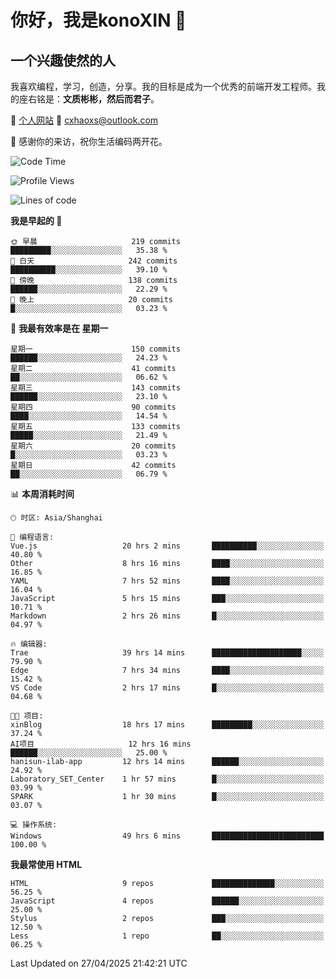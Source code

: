 <!--
**konoXIN/konoXIN** is a ✨ _special_ ✨ repository because its `README.md` (this file) appears on your GitHub profile.

Here are some ideas to get you started:

- 🔭 I’m currently working on ...
- 🌱 I’m currently learning ...
- 👯 I’m looking to collaborate on ...
- 🤔 I’m looking for help with ...
- 💬 Ask me about ...
- 📫 How to reach me: ...
- 😄 Pronouns: ...
- ⚡ Fun fact: ...
-->
# 你好，我是konoXIN 👋
## 一个兴趣使然的人

我喜欢编程，学习，创造，分享。我的目标是成为一个优秀的前端开发工程师。我的座右铭是：**文质彬彬，然后而君子**。

📄 [个人网站](https://www.konoxin.top/)  📮 cxhaoxs@outlook.com
    
👋 感谢你的来访，祝你生活编码两开花。
 <!--START_SECTION:waka-->
![Code Time](http://img.shields.io/badge/Code%20Time-2%2C091%20hrs%2018%20mins-blue)

![Profile Views](http://img.shields.io/badge/%E4%B8%AA%E4%BA%BA%E8%B5%84%E6%96%99%E8%A7%82%E7%9C%8B%E6%AC%A1%E6%95%B0-75-blue)

![Lines of code](https://img.shields.io/badge/%E4%BB%8E%E3%80%8CHello%20World%E3%80%8D%E8%B5%B7%E6%88%91%E5%B7%B2%E7%BB%8F%E5%86%99%E4%BA%86-190.1%20thousand%20%E8%A1%8C%E4%BB%A3%E7%A0%81-blue)

**我是早起的 🐤** 

```text
🌞 早晨                     219 commits         █████████░░░░░░░░░░░░░░░░   35.38 % 
🌆 白天                     242 commits         ██████████░░░░░░░░░░░░░░░   39.10 % 
🌃 傍晚                     138 commits         ██████░░░░░░░░░░░░░░░░░░░   22.29 % 
🌙 晚上                     20 commits          █░░░░░░░░░░░░░░░░░░░░░░░░   03.23 % 
```
📅 **我最有效率是在 星期一** 

```text
星期一                      150 commits         ██████░░░░░░░░░░░░░░░░░░░   24.23 % 
星期二                      41 commits          ██░░░░░░░░░░░░░░░░░░░░░░░   06.62 % 
星期三                      143 commits         ██████░░░░░░░░░░░░░░░░░░░   23.10 % 
星期四                      90 commits          ████░░░░░░░░░░░░░░░░░░░░░   14.54 % 
星期五                      133 commits         █████░░░░░░░░░░░░░░░░░░░░   21.49 % 
星期六                      20 commits          █░░░░░░░░░░░░░░░░░░░░░░░░   03.23 % 
星期日                      42 commits          ██░░░░░░░░░░░░░░░░░░░░░░░   06.79 % 
```


📊 **本周消耗时间** 

```text
🕑︎ 时区: Asia/Shanghai

💬 编程语言: 
Vue.js                   20 hrs 2 mins       ██████████░░░░░░░░░░░░░░░   40.80 % 
Other                    8 hrs 16 mins       ████░░░░░░░░░░░░░░░░░░░░░   16.85 % 
YAML                     7 hrs 52 mins       ████░░░░░░░░░░░░░░░░░░░░░   16.04 % 
JavaScript               5 hrs 15 mins       ███░░░░░░░░░░░░░░░░░░░░░░   10.71 % 
Markdown                 2 hrs 26 mins       █░░░░░░░░░░░░░░░░░░░░░░░░   04.97 % 

🔥 编辑器: 
Trae                     39 hrs 14 mins      ████████████████████░░░░░   79.90 % 
Edge                     7 hrs 34 mins       ████░░░░░░░░░░░░░░░░░░░░░   15.42 % 
VS Code                  2 hrs 17 mins       █░░░░░░░░░░░░░░░░░░░░░░░░   04.68 % 

🐱‍💻 项目: 
xinBlog                  18 hrs 17 mins      █████████░░░░░░░░░░░░░░░░   37.24 % 
AI项目                     12 hrs 16 mins      ██████░░░░░░░░░░░░░░░░░░░   25.00 % 
hanisun-ilab-app         12 hrs 14 mins      ██████░░░░░░░░░░░░░░░░░░░   24.92 % 
Laboratory_SET_Center    1 hr 57 mins        █░░░░░░░░░░░░░░░░░░░░░░░░   03.99 % 
SPARK                    1 hr 30 mins        █░░░░░░░░░░░░░░░░░░░░░░░░   03.07 % 

💻 操作系统: 
Windows                  49 hrs 6 mins       █████████████████████████   100.00 % 
```

**我最常使用 HTML** 

```text
HTML                     9 repos             ██████████████░░░░░░░░░░░   56.25 % 
JavaScript               4 repos             ██████░░░░░░░░░░░░░░░░░░░   25.00 % 
Stylus                   2 repos             ███░░░░░░░░░░░░░░░░░░░░░░   12.50 % 
Less                     1 repo              ██░░░░░░░░░░░░░░░░░░░░░░░   06.25 % 
```




 Last Updated on 27/04/2025 21:42:21 UTC
<!--END_SECTION:waka-->

